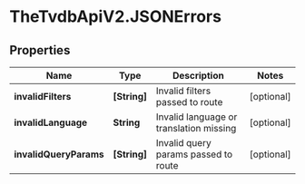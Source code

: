 # TheTvdbApiV2.JSONErrors

## Properties
Name | Type | Description | Notes
------------ | ------------- | ------------- | -------------
**invalidFilters** | **[String]** | Invalid filters passed to route | [optional] 
**invalidLanguage** | **String** | Invalid language or translation missing | [optional] 
**invalidQueryParams** | **[String]** | Invalid query params passed to route | [optional] 


